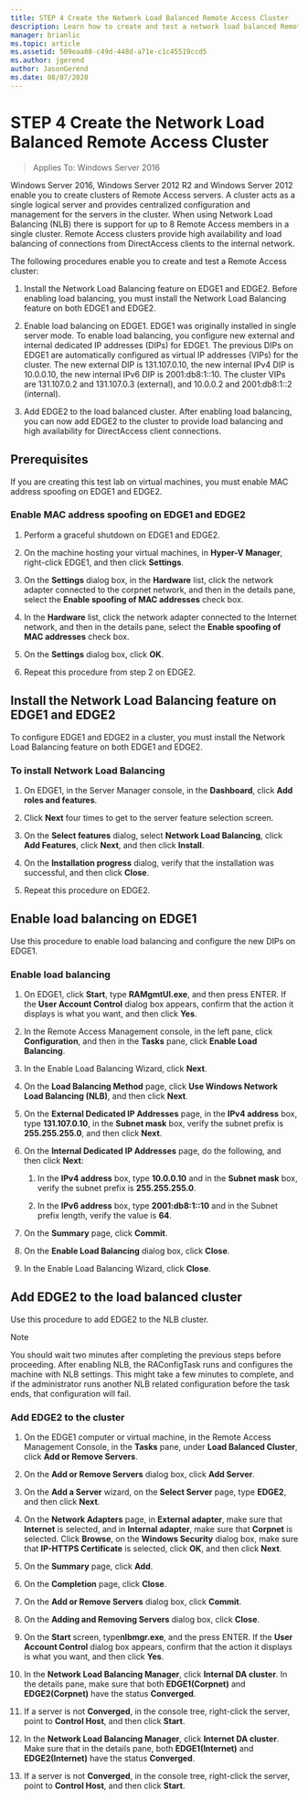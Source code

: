 ```yaml
---
title: STEP 4 Create the Network Load Balanced Remote Access Cluster
description: Learn how to create and test a network load balanced Remote Access cluster.
manager: brianlic
ms.topic: article
ms.assetid: 509eaa08-c49d-448d-a71e-c1c45519ccd5
ms.author: jgerend
author: JasonGerend
ms.date: 08/07/2020
---
```

# STEP 4 Create the Network Load Balanced Remote Access Cluster

>Applies To: Windows Server 2016

 Windows Server 2016, Windows Server 2012 R2 and Windows Server 2012 enable you to create clusters of Remote Access servers. A cluster acts as a single logical server and provides centralized configuration and management for the servers in the cluster. When using Network Load Balancing (NLB) there is support for up to 8 Remote Access members in a single cluster. Remote Access clusters provide high availability and load balancing of connections from DirectAccess clients to the internal network.

The following procedures enable you to create and test a Remote Access cluster:

1. Install the Network Load Balancing feature on EDGE1 and EDGE2. Before enabling load balancing, you must install the Network Load Balancing feature on both EDGE1 and EDGE2.

2. Enable load balancing on EDGE1. EDGE1 was originally installed in single server mode. To enable load balancing, you configure new external and internal dedicated IP addresses (DIPs) for EDGE1. The previous DIPs on EDGE1 are automatically configured as virtual IP addresses (VIPs) for the cluster. The new external DIP is 131.107.0.10, the new internal IPv4 DIP is 10.0.0.10, the new internal IPv6 DIP is 2001:db8:1::10. The cluster VIPs are 131.107.0.2 and 131.107.0.3 (external), and 10.0.0.2 and 2001:db8:1::2 (internal).

3. Add EDGE2 to the load balanced cluster. After enabling load balancing, you can now add EDGE2 to the cluster to provide load balancing and high availability for DirectAccess client connections.

## Prerequisites

If you are creating this test lab on virtual machines, you must enable MAC address spoofing on EDGE1 and EDGE2.

### Enable MAC address spoofing on EDGE1 and EDGE2

1.  Perform a graceful shutdown on EDGE1 and EDGE2.

2.  On the machine hosting your virtual machines, in **Hyper-V Manager**, right-click EDGE1, and then click **Settings**.

3.  On the **Settings** dialog box, in the **Hardware** list, click the network adapter connected to the corpnet network, and then in the details pane, select the **Enable spoofing of MAC addresses** check box.

4.  In the **Hardware** list, click the network adapter connected to the Internet network, and then in the details pane, select the **Enable spoofing of MAC addresses** check box.

5.  On the **Settings** dialog box, click **OK**.

6.  Repeat this procedure from step 2 on EDGE2.

## Install the Network Load Balancing feature on EDGE1 and EDGE2
To configure EDGE1 and EDGE2 in a cluster, you must install the Network Load Balancing feature on both EDGE1 and EDGE2.

### To install Network Load Balancing

1.  On EDGE1, in the Server Manager console, in the **Dashboard**, click **Add roles and features**.

2.  Click **Next** four times to get to the server feature selection screen.

3.  On the **Select features** dialog, select **Network Load Balancing**, click **Add Features**, click **Next**, and then click **Install**.

4.  On the **Installation progress** dialog, verify that the installation was successful, and then click **Close**.

5.  Repeat this procedure on EDGE2.

## Enable load balancing on EDGE1
Use this procedure to enable load balancing and configure the new DIPs on EDGE1.

### Enable load balancing

1.  On EDGE1, click **Start**, type **RAMgmtUI.exe**, and then press ENTER. If the **User Account Control** dialog box appears, confirm that the action it displays is what you want, and then click **Yes**.

2.  In the Remote Access Management console, in the left pane, click **Configuration**, and then in the **Tasks** pane, click **Enable Load Balancing**.

3.  In the Enable Load Balancing Wizard, click **Next**.

4.  On the **Load Balancing Method** page, click **Use Windows Network Load Balancing (NLB)**, and then click **Next**.

5.  On the **External Dedicated IP Addresses** page, in the **IPv4 address** box, type **131.107.0.10**, in the **Subnet mask** box, verify the subnet prefix is **255.255.255.0**, and then click **Next**.

6.  On the **Internal Dedicated IP Addresses** page, do the following, and then click **Next**:

    1.  In the **IPv4 address** box, type **10.0.0.10** and in the **Subnet mask** box, verify the subnet prefix is **255.255.255.0**.

    2.  In the **IPv6 address** box, type **2001:db8:1::10** and in the Subnet prefix length, verify the value is **64**.

7.  On the **Summary** page, click **Commit**.

8.  On the **Enable Load Balancing** dialog box, click **Close**.

9. In the Enable Load Balancing Wizard, click **Close**.

## Add EDGE2 to the load balanced cluster
Use this procedure to add EDGE2 to the NLB cluster.

> [!NOTE]
> You should wait two minutes after completing the previous steps before proceeding. After enabling NLB, the RAConfigTask runs and configures the machine with NLB settings. This might take a few minutes to complete, and if the administrator runs another NLB related configuration before the task ends, that configuration will fail.

### Add EDGE2 to the cluster

1.  On the EDGE1 computer or virtual machine, in the Remote Access Management Console, in the **Tasks** pane, under **Load Balanced Cluster**, click **Add or Remove Servers**.

2.  On the **Add or Remove Servers** dialog box, click **Add Server**.

3.  On the **Add a Server** wizard, on the **Select Server** page, type **EDGE2**, and then click **Next**.

4.  On the **Network Adapters** page, in **External adapter**, make sure that **Internet** is selected, and in **Internal adapter**, make sure that **Corpnet** is selected. Click **Browse**, on the **Windows Security** dialog box, make sure that **IP-HTTPS Certificate** is selected, click **OK**, and then click **Next**.

5.  On the **Summary** page, click **Add**.

6.  On the **Completion** page, click **Close**.

7.  On the **Add or Remove Servers** dialog box, click **Commit**.

8.  On the **Adding and Removing Servers** dialog box, click **Close**.

9. On the **Start** screen, type**nlbmgr.exe**, and the press ENTER. If the **User Account Control** dialog box appears, confirm that the action it displays is what you want, and then click **Yes**.

10. In the **Network Load Balancing Manager**, click **Internal DA cluster**. In the details pane, make sure that both **EDGE1(Corpnet)** and **EDGE2(Corpnet)** have the status **Converged**.

11. If a server is not **Converged**, in the console tree, right-click the server, point to **Control Host**, and then click **Start**.

12. In the **Network Load Balancing Manager**, click **Internet DA cluster**. Make sure that in the details pane, both **EDGE1(Internet)** and **EDGE2(Internet)** have the status **Converged**.

13. If a server is not **Converged**, in the console tree, right-click the server, point to **Control Host**, and then click **Start**.
